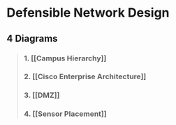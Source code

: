 # Defensible Network Design 
## 4 Diagrams
> ### 1. [[Campus Hierarchy]]
> ### 2. [[Cisco Enterprise Architecture]]
> ### 3. [[DMZ]]
> ### 4. [[Sensor Placement]]